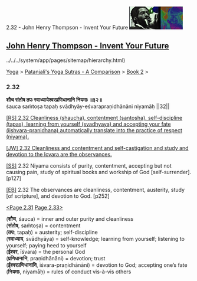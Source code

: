 2.32 - John Henry Thompson - Invent Your Future [![John Henry Thompson - Invent Your Future](../../../_/rsrc/1329567069254/config/customLogo.gif-revision=6.png)](../../../index.html)

[John Henry Thompson - Invent Your Future](../../../index.html)
---------------------------------------------------------------

../../../system/app/pages/sitemap/hierarchy.html)
    

[Yoga](../../../yoga.html)‎ > ‎[Patanjali's Yoga Sutras - A Comparison](../../patanjani.html)‎ > ‎[Book 2](../book-2.html)‎ > ‎

### 2.32

**शौच संतोष तपः स्वाध्यायेश्वरप्रणिधानानि नियमाः ॥३२॥**  
śauca saṁtoṣa tapaḥ svādhyāy-eśvarapraṇidhānāni niyamāḥ ||32||  
  
  
[\[RS\] 2.32 Cleanliness (shaucha), contentment (santosha), self-discipline (tapas), learning from yourself (svadhyaya) and accepting your fate (iishvara-pranidhana) automatically translate into the practice of respect (niyama).](http://www.ashtangayoga.info/philosophy/yoga-sutra-patanjali/chapter-2/item/shaucha-santosha-tapah-svadhyay-eshvarapranidhanani/)  
  
[\[JW\] 2.32 Cleanliness and contentment and self-castigation and study and devotion to the Icvara are the observances.](http://books.google.com/books?id=YzFImjtOxUwC&pg=PA181&ci=89%2C829%2C753%2C60&source=bookclip)  
  
[\[SS\]](http://www.amazon.com/Yoga-Sutras-Patanjali-Commentary-Satchidananda/dp/0932040381) 2.32 Niyama consists of purity, contentment, accepting but not causing pain, study of spiritual books and workship of God \[self-surrender\]. \[p127\]  
  
[\[EB\]](http://www.amazon.com/Yoga-Sutras-Patanjali-Translation-Commentary/dp/0865477361/ref=sr_1_1?ie=UTF8&s=books&qid=1250508322&sr=1-1) 2.32 The observances are cleanliness, contentment, austerity, study \[of scripture\], and devotion to God. \[p252\]  
  
[<Page 2.31](231.html)  [Page 2.33>](233.html)  
  

(**शौच**, śauca) = inner and outer purity and cleanliness  
(**संतोष**, saṁtoṣa) = contentment  
(**तपः**, tapaḥ) = austerity; self-discipline  
(**स्वाध्याय**, svādhyāya) = self-knowledge; learning from yourself; listening to yourself; paying heed to yourself  
(**ईश्वर**, īśvara) = the personal God  
(**प्रणिधानानि**, praṇidhānāni) = devotion; trust  
(**ईश्वरप्रणिधानानि**, īśvara-praṇidhānāni) = devotion to God; accepting one’s fate  
(**नियमाः**, niyamāḥ) = rules of conduct vis-à-vis others

